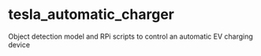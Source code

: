 # tesla_automatic_charger
Object detection model and RPi scripts to control an automatic EV charging device

